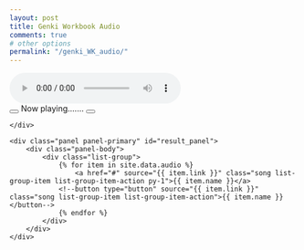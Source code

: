 ```yaml
---
layout: post
title: Genki Workbook Audio
comments: true
# other options
permalink: "/genki_WK_audio/"
---
```

<style>

    .list-group{
        max-height: 300px;
        overflow:scroll;
        -webkit-overflow-scrolling: touch;
    }
</style>


<!--script type="text/javascript" src="//code.jquery.com/jquery-1.9.1.js"></script-->

<script type="text/javascript">//<![CDATA[
    $(function(){

    document.getElementById("nextAudio").onclick = function() {
        forward();
    }
    document.getElementById("backAudio").onclick = function() {
        backward();
    }

    $(document).ready(function(){
            $(".song").first(0).addClass("active");

            var startUrl = $(".song").first(0).attr('source');
            console.log(startUrl);
            $("#mp3_src").attr("src", startUrl);
            var audio = $("audio-player");
            $('audio').get(0).load();
            updateCurrentPlay();

        $('[source]').on('click', function(){
            change( $(this).attr('source')  );
            $(this).addClass("active");
            updateCurrentPlay();
            //var currentPlay = $("#currentPlay");
            //currentPlay.text($(this).text());
            //console.log(currentPlay.text());
            //console.log($(this).text());
        });

          $('#audio-player').on('ended', function() {

            //alert("done");
            forward();
            // enable button/link
          });


    });

    function change(sourceUrl) {
            var audio = $("audio-player");

            $("#mp3_src").attr("src", sourceUrl);
            $(".song").removeClass("active");
            /****************/
            $('audio').get(0).pause();
            $('audio').get(0).load();//suspends and restores all audio element
            $('audio').get(0).play();
    }


    var updateCurrentPlay = function(){
        var currentPlay = $("#currentPlay");
        var current = $(".active").text();
        console.log("current:" + current);
        currentPlay.text(current);
    }

    var forward = function(){
        //alert("forward");
        var current = $(".active").next();
        var currentText = current.text();
        var currentUrl;
        if(currentText === ""){
            //current = $(".song").first(0).text();
            currentUrl = $(".song").first(0).attr('source');
            current =$(".song").first(0);
        }else{
            currentUrl = $(".active").next().attr('source');
        }
        //var sourceUrl = current.text();
        console.log(currentUrl);
        change(currentUrl);
        current.addClass('active');
        updateCurrentPlay();


    }
    var backward = function(){

        var current = $(".active").prev();
        var currentText = current.text();
        var currentUrl;
        //var sourceUrl = current.text();
        if(currentText ===""){
            //current = $(".song").last(0).text();
            currentUrl = $(".song").last(0).attr('source');
            current =$(".song").last(0);

        }else{
            currentUrl = $(".active").prev().attr('source');
        }
        console.log(currentUrl);
        change(currentUrl);
        current.addClass('active');
        updateCurrentPlay();

    }


    });//]]>
</script>

<div class="container border px-0 border-warning bg-dark" id="audiowrap">
    <div class="row mx-0" id="audio0">
        <audio class="m-0 col-sm-12 border p-0" preload id="audio-player" controls="controls">
            <source id="mp3_src"  type="audio/mp3">
            Your browser does not support HTML5 Audio!
        </audio>
    </div>
    <div class="row border border-warning mx-0">
        <button type="button" name="button" class="btn btn-dark col" id="backAudio">
            <i class="fas fa-fast-backward" style="color:white"></i>
        </button>
        <a class="col-8 text-center text-white" id="currentPlay">Now playing.......</a>
        <button type="button" name="button" class="btn btn-dark col" id="nextAudio">
            <i class="fas fa-fast-forward" style="color:white"></i>
        </button>

    </div>

    <div class="panel panel-primary" id="result_panel">
        <div class="panel-body">
            <div class="list-group">
                {% for item in site.data.audio %}
                    <a href="#" source="{{ item.link }}" class="song list-group-item list-group-item-action py-1">{{ item.name }}</a>
                <!--button type="button" source="{{ item.link }}" class="song list-group-item list-group-item-action">{{ item.name }}</button-->
                {% endfor %}
            </div>
        </div>
    </div>


</div>
